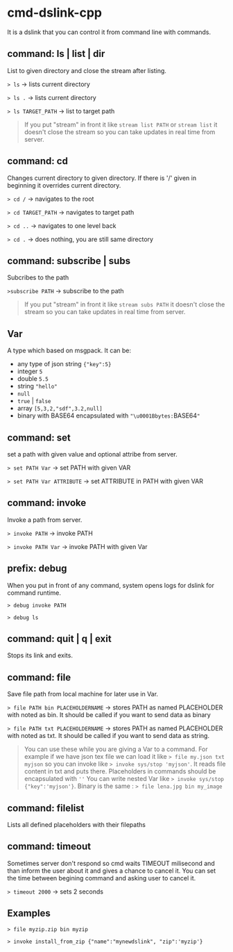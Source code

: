 # cmd-dslink-cpp
It is a dslink that you can control it from command line with commands.
## command: ls | list | dir
List to given directory and close the stream after listing.

`> ls` -> lists current directory

`> ls .` -> lists current directory

`> ls TARGET_PATH` -> list to target path

> If you put "stream" in front it like `stream list PATH` or `stream list` it doesn't close the stream so you can take updates in real time from server.
## command: cd
Changes current directory to given directory. If there is '/' given in beginning it overrides current directory.

`> cd /` -> navigates to the root

`> cd TARGET_PATH` -> navigates to target path

`> cd ..` -> navigates to one level back

`> cd .` -> does nothing, you are still same directory
## command: subscribe | subs
Subcribes to the path

`>subscribe PATH` -> subscribe to the path
> If you put "stream" in front it like `stream subs PATH` it doesn't close the stream so you can take updates in real time from server.
## Var
A type which based on msgpack. It can be:
* any type of json string `{"key":5}`
* integer `5`
* double `5.5`
* string `"hello"`
* `null`
* `true` | `false`
* array `[5,3,2,"sdf",3.2,null]`
* binary with BASE64 encapsulated with `"\u0001Bbytes:`BASE64`"`
## command: set
set a path with given value and optional attribe from server.

`> set PATH Var` -> set PATH with given VAR

`> set PATH Var ATTRIBUTE` -> set ATTRIBUTE in PATH with given VAR
## command: invoke
Invoke a path from server.

`> invoke PATH` -> invoke PATH

`> invoke PATH Var` -> invoke PATH with given Var
## prefix: debug
When you put in front of any command, system opens logs for dslink for command runtime.

`> debug invoke PATH`

`> debug ls`
## command: quit | q | exit
Stops its link and exits.
## command: file
Save file path from local machine for later use in Var.

`> file PATH bin PLACEHOLDERNAME` -> stores PATH as named PLACEHOLDER with noted as bin. It should be called if you want to send data as binary

`> file PATH txt PLACEHOLDERNAME` -> stores PATH as named PLACEHOLDER with noted as txt. It should be called if you want to send data as string.
> You can use these while you are giving a Var to a command. For example if we have json tex file we can load it like `> file my.json txt myjson` so you can invoke like `> invoke sys/stop 'myjson'`. It reads file content in txt and puts there. Placeholders in commands should be encapsulated with `''` You can write nested Var like `> invoke sys/stop {"key":'myjson'}`. Binary is the same : `> file lena.jpg bin my_image`
## command: filelist
Lists all defined placeholders with their filepaths
## command: timeout
Sometimes server don't respond so cmd waits TIMEOUT milisecond and than inform the user about it and gives a chance to cancel it. You can set the time between begining command and asking user to cancel it.

`> timeout 2000` -> sets 2 seconds

## Examples

`> file myzip.zip bin myzip`

`> invoke install_from_zip {"name":"mynewdslink", "zip":'myzip'}`